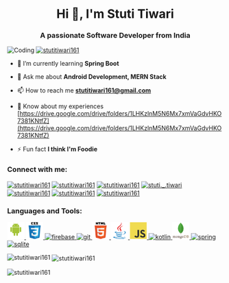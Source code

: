 
<h1 align="center">Hi 👋, I'm Stuti Tiwari</h1>
<h3 align="center">A passionate Software Developer from India</h3>
<img align="centre" alt="Coding" width="400" src="https://cdn.dribbble.com/users/4055494/screenshots/15215756/media/d2b66c4ca0192aa26d103448b3d1518b.gif"


<p align="left"> <a href="https://twitter.com/stutitiwari161" target="blank"><img src="https://img.shields.io/twitter/follow/stutitiwari161?logo=twitter&style=for-the-badge" alt="stutitiwari161" /></a> </p>

- 🌱 I’m currently learning **Spring Boot**

- 💬 Ask me about **Android Development, MERN Stack**

- 📫 How to reach me **stutitiwari161@gmail.com**

- 📄 Know about my experiences [https://drive.google.com/drive/folders/1LHKzlnM5N6Mx7xmVaGdvHKO7381KNtfZ](https://drive.google.com/drive/folders/1LHKzlnM5N6Mx7xmVaGdvHKO7381KNtfZ)

- ⚡ Fun fact **I think I'm Foodie**

<h3 align="left">Connect with me:</h3>
<p align="left">
<a href="https://twitter.com/stutitiwari161" target="blank"><img align="center" src="https://raw.githubusercontent.com/rahuldkjain/github-profile-readme-generator/master/src/images/icons/Social/twitter.svg" alt="stutitiwari161" height="30" width="40" /></a>
<a href="https://linkedin.com/in/stutitiwari161" target="blank"><img align="center" src="https://raw.githubusercontent.com/rahuldkjain/github-profile-readme-generator/master/src/images/icons/Social/linked-in-alt.svg" alt="stutitiwari161" height="30" width="40" /></a>
<a href="https://fb.com/stutitiwari161" target="blank"><img align="center" src="https://raw.githubusercontent.com/rahuldkjain/github-profile-readme-generator/master/src/images/icons/Social/facebook.svg" alt="stutitiwari161" height="30" width="40" /></a>
<a href="https://instagram.com/stuti._.tiwari" target="blank"><img align="center" src="https://raw.githubusercontent.com/rahuldkjain/github-profile-readme-generator/master/src/images/icons/Social/instagram.svg" alt="stuti._.tiwari" height="30" width="40" /></a>
<a href="https://www.hackerrank.com/stutitiwari161" target="blank"><img align="center" src="https://raw.githubusercontent.com/rahuldkjain/github-profile-readme-generator/master/src/images/icons/Social/hackerrank.svg" alt="stutitiwari161" height="30" width="40" /></a>
<a href="https://www.leetcode.com/stutitiwari161" target="blank"><img align="center" src="https://raw.githubusercontent.com/rahuldkjain/github-profile-readme-generator/master/src/images/icons/Social/leet-code.svg" alt="stutitiwari161" height="30" width="40" /></a>
<a href="https://auth.geeksforgeeks.org/user/stutitiwari161" target="blank"><img align="center" src="https://raw.githubusercontent.com/rahuldkjain/github-profile-readme-generator/master/src/images/icons/Social/geeks-for-geeks.svg" alt="stutitiwari161" height="30" width="40" /></a>
</p>

<h3 align="left">Languages and Tools:</h3>
<p align="left"> <a href="https://developer.android.com" target="_blank" rel="noreferrer"> <img src="https://raw.githubusercontent.com/devicons/devicon/master/icons/android/android-original-wordmark.svg" alt="android" width="40" height="40"/> </a> <a href="https://www.w3schools.com/css/" target="_blank" rel="noreferrer"> <img src="https://raw.githubusercontent.com/devicons/devicon/master/icons/css3/css3-original-wordmark.svg" alt="css3" width="40" height="40"/> </a> <a href="https://firebase.google.com/" target="_blank" rel="noreferrer"> <img src="https://www.vectorlogo.zone/logos/firebase/firebase-icon.svg" alt="firebase" width="40" height="40"/> </a> <a href="https://git-scm.com/" target="_blank" rel="noreferrer"> <img src="https://www.vectorlogo.zone/logos/git-scm/git-scm-icon.svg" alt="git" width="40" height="40"/> </a> <a href="https://www.w3.org/html/" target="_blank" rel="noreferrer"> <img src="https://raw.githubusercontent.com/devicons/devicon/master/icons/html5/html5-original-wordmark.svg" alt="html5" width="40" height="40"/> </a> <a href="https://www.java.com" target="_blank" rel="noreferrer"> <img src="https://raw.githubusercontent.com/devicons/devicon/master/icons/java/java-original.svg" alt="java" width="40" height="40"/> </a> <a href="https://developer.mozilla.org/en-US/docs/Web/JavaScript" target="_blank" rel="noreferrer"> <img src="https://raw.githubusercontent.com/devicons/devicon/master/icons/javascript/javascript-original.svg" alt="javascript" width="40" height="40"/> </a> <a href="https://kotlinlang.org" target="_blank" rel="noreferrer"> <img src="https://www.vectorlogo.zone/logos/kotlinlang/kotlinlang-icon.svg" alt="kotlin" width="40" height="40"/> </a> <a href="https://www.mongodb.com/" target="_blank" rel="noreferrer"> <img src="https://raw.githubusercontent.com/devicons/devicon/master/icons/mongodb/mongodb-original-wordmark.svg" alt="mongodb" width="40" height="40"/> </a> <a href="https://spring.io/" target="_blank" rel="noreferrer"> <img src="https://www.vectorlogo.zone/logos/springio/springio-icon.svg" alt="spring" width="40" height="40"/> </a> <a href="https://www.sqlite.org/" target="_blank" rel="noreferrer"> <img src="https://www.vectorlogo.zone/logos/sqlite/sqlite-icon.svg" alt="sqlite" width="40" height="40"/> </a> </p>

<p><img align="left" src="https://github-readme-stats.vercel.app/api/top-langs?username=stutitiwari161&show_icons=true&locale=en&layout=compact" alt="stutitiwari161" /></p>

<p>&nbsp;<img align="center" src="https://github-readme-stats.vercel.app/api?username=stutitiwari161&show_icons=true&locale=en" alt="stutitiwari161" /></p>

<p><img align="center" src="https://github-readme-streak-stats.herokuapp.com/?user=stutitiwari161&" alt="stutitiwari161" /></p>
